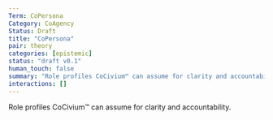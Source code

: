 ```yaml
---
Term: CoPersona
Category: CoAgency
Status: Draft
title: "CoPersona"
pair: theory
categories: [epistemic]
status: "draft v0.1"
human_touch: false
summary: "Role profiles CoCivium™ can assume for clarity and accountability."
interactions: []
---
```

Role profiles CoCivium™ can assume for clarity and accountability.

